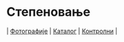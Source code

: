 # Степеновање

| [Фотографије][1]
| [Каталог][2]
| [Контролни][3]
|

[1]: https://photos.app.goo.gl/2TMTLbhDnCyECAuS7 "Фотографије табле"
[2]: https://ndjapic.github.io/zayopa/m7/03-polinomi1/ "Каталог линкова"
[3]: https://drive.google.com/drive/folders/0B-Ml4P4pFIzwOGU4MzZkMDYtNTRlYS00ZTE4LWFmZDQtNThiMTAzOTI5ZGQ4?resourcekey=0-_6KNMrtNaPWMTctdWZmpbQ&usp=drive_link "Претходни контролни задаци"
